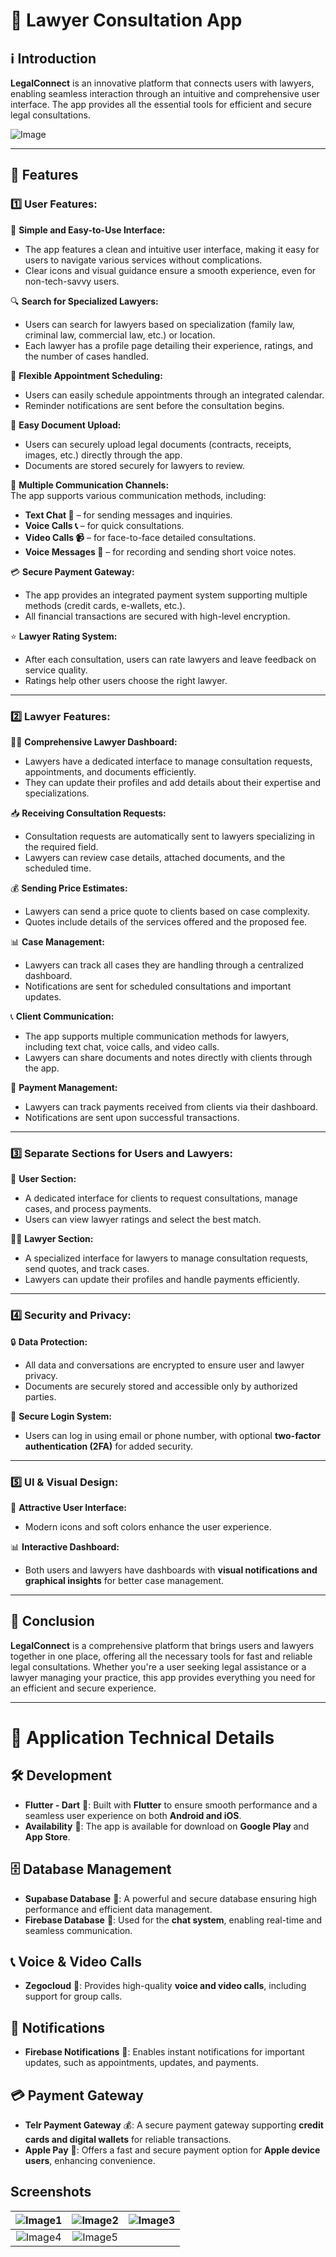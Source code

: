 # 📜  Lawyer Consultation App  

## ℹ️ Introduction  
**LegalConnect** is an innovative platform that connects users with lawyers, enabling seamless interaction through an intuitive and comprehensive user interface. The app provides all the essential tools for efficient and secure legal consultations.


![Image](https://github.com/user-attachments/assets/e492f3dc-2f9b-4026-939a-9d2b697a95b6)

---

## 🚀 Features  

### 1️⃣ User Features:  

👤 **Simple and Easy-to-Use Interface:**  
- The app features a clean and intuitive user interface, making it easy for users to navigate various services without complications.  
- Clear icons and visual guidance ensure a smooth experience, even for non-tech-savvy users.  

🔍 **Search for Specialized Lawyers:**  
- Users can search for lawyers based on specialization (family law, criminal law, commercial law, etc.) or location.  
- Each lawyer has a profile page detailing their experience, ratings, and the number of cases handled.  

📅 **Flexible Appointment Scheduling:**  
- Users can easily schedule appointments through an integrated calendar.  
- Reminder notifications are sent before the consultation begins.  

📂 **Easy Document Upload:**  
- Users can securely upload legal documents (contracts, receipts, images, etc.) directly through the app.  
- Documents are stored securely for lawyers to review.  

💬 **Multiple Communication Channels:**  
The app supports various communication methods, including:  
- **Text Chat 💬** – for sending messages and inquiries.  
- **Voice Calls 📞** – for quick consultations.  
- **Video Calls 📹** – for face-to-face detailed consultations.  
- **Voice Messages 🎤** – for recording and sending short voice notes.  

💳 **Secure Payment Gateway:**  
- The app provides an integrated payment system supporting multiple methods (credit cards, e-wallets, etc.).  
- All financial transactions are secured with high-level encryption.  

⭐ **Lawyer Rating System:**  
- After each consultation, users can rate lawyers and leave feedback on service quality.  
- Ratings help other users choose the right lawyer.  

---

### 2️⃣ Lawyer Features:  

👨‍💼 **Comprehensive Lawyer Dashboard:**  
- Lawyers have a dedicated interface to manage consultation requests, appointments, and documents efficiently.  
- They can update their profiles and add details about their expertise and specializations.  

📥 **Receiving Consultation Requests:**  
- Consultation requests are automatically sent to lawyers specializing in the required field.  
- Lawyers can review case details, attached documents, and the scheduled time.  

💰 **Sending Price Estimates:**  
- Lawyers can send a price quote to clients based on case complexity.  
- Quotes include details of the services offered and the proposed fee.  

📊 **Case Management:**  
- Lawyers can track all cases they are handling through a centralized dashboard.  
- Notifications are sent for scheduled consultations and important updates.  

📞 **Client Communication:**  
- The app supports multiple communication methods for lawyers, including text chat, voice calls, and video calls.  
- Lawyers can share documents and notes directly with clients through the app.  

💼 **Payment Management:**  
- Lawyers can track payments received from clients via their dashboard.  
- Notifications are sent upon successful transactions.  

---

### 3️⃣ Separate Sections for Users and Lawyers:  

👤 **User Section:**  
- A dedicated interface for clients to request consultations, manage cases, and process payments.  
- Users can view lawyer ratings and select the best match.  

👨‍💼 **Lawyer Section:**  
- A specialized interface for lawyers to manage consultation requests, send quotes, and track cases.  
- Lawyers can update their profiles and handle payments efficiently.  

---

### 4️⃣ Security and Privacy:  

🔒 **Data Protection:**  
- All data and conversations are encrypted to ensure user and lawyer privacy.  
- Documents are securely stored and accessible only by authorized parties.  

🔐 **Secure Login System:**  
- Users can log in using email or phone number, with optional **two-factor authentication (2FA)** for added security.  

---

### 5️⃣ UI & Visual Design:  

📱 **Attractive User Interface:**  
- Modern icons and soft colors enhance the user experience.  

📊 **Interactive Dashboard:**  
- Both users and lawyers have dashboards with **visual notifications and graphical insights** for better case management.  

---

## 🎯 Conclusion  
**LegalConnect** is a comprehensive platform that brings users and lawyers together in one place, offering all the necessary tools for fast and reliable legal consultations. Whether you're a user seeking legal assistance or a lawyer managing your practice, this app provides everything you need for an efficient and secure experience.  

---

# 📱 Application Technical Details

## 🛠️ Development
- **Flutter - Dart** 🚀: Built with **Flutter** to ensure smooth performance and a seamless user experience on both **Android and iOS**.
- **Availability** 📲: The app is available for download on **Google Play** and **App Store**.

## 🗄️ Database Management
- **Supabase Database** 📂: A powerful and secure database ensuring high performance and efficient data management.
- **Firebase Database** 💬: Used for the **chat system**, enabling real-time and seamless communication.

## 📞 Voice & Video Calls
- **Zegocloud** 🎥: Provides high-quality **voice and video calls**, including support for group calls.

## 🔔 Notifications
- **Firebase Notifications** 🚀: Enables instant notifications for important updates, such as appointments, updates, and payments.

## 💳 Payment Gateway
- **Telr Payment Gateway** 💰: A secure payment gateway supporting **credit cards and digital wallets** for reliable transactions.
- **Apple Pay** 🍏: Offers a fast and secure payment option for **Apple device users**, enhancing convenience.



## Screenshots

| ![Image1](https://github.com/user-attachments/assets/3a25664e-faaf-47ab-b081-f43493ebb29e) | ![Image2](https://github.com/user-attachments/assets/661c2283-ca8c-4310-974c-5f02c881b0d3) | ![Image3](https://github.com/user-attachments/assets/5e12ea1d-004f-4390-a851-e22d66eebed6) |
|:------------------------:|:------------------------:|:------------------------:|
| ![Image4](https://github.com/user-attachments/assets/e99e9865-0afe-46f0-ae65-46e6de541769) | ![Image5](https://github.com/user-attachments/assets/a7ebc806-31c1-4ee0-84f2-590df50b9895) | |

